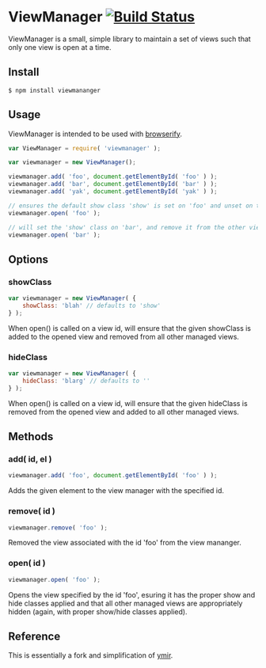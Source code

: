# ViewManager [![Build Status](https://travis-ci.org/honeinc/viewmanager.svg?branch=master)](https://travis-ci.org/honeinc/viewmanager)

ViewManager is a small, simple library to maintain a set of views such that only one view is open at a time.

## Install

    $ npm install viewmananger

## Usage

ViewManager is intended to be used with [browserify](http://browserify.org).

```javascript
var ViewManager = require( 'viewmanager' );

var viewmanager = new ViewManager();

viewmanager.add( 'foo', document.getElementById( 'foo' ) );
viewmanager.add( 'bar', document.getElementById( 'bar' ) );
viewmanager.add( 'yak', document.getElementById( 'yak' ) );

// ensures the default show class 'show' is set on 'foo' and unset on the other managed views
viewmanager.open( 'foo' );

// will set the 'show' class on 'bar', and remove it from the other views
viewmanager.open( 'bar' );
```

## Options

### showClass

```javascript
var viewmanager = new ViewManager( {
    showClass: 'blah' // defaults to 'show'
} );
```

When open() is called on a view id, will ensure that the given showClass is added to the opened view and
removed from all other managed views.

### hideClass
```javascript
var viewmanager = new ViewManager( {
    hideClass: 'blarg' // defaults to ''
} );
```

When open() is called on a view id, will ensure that the given hideClass is removed from the opened view and
added to all other managed views.

## Methods

### add( id, el )

```javascript
viewmanager.add( 'foo', document.getElementById( 'foo' ) );
```

Adds the given element to the view manager with the specified id.

### remove( id )

```javascript
viewmanager.remove( 'foo' );
```

Removed the view associated with the id 'foo' from the view mananger.

### open( id )

```javascript
viewmanager.open( 'foo' );
```

Opens the view specified by the id 'foo', esuring it has the proper show and hide classes applied and that
all other managed views are appropriately hidden (again, with proper show/hide classes applied).

## Reference

This is essentially a fork and simplification of [ymir](https://github.com/honeinc/ymir).